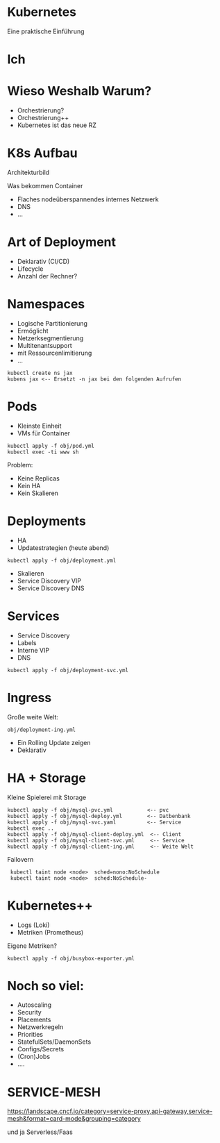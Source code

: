 

# Kubernetes

Eine praktische Einführung

# Ich

# Wieso Weshalb Warum?

* Orchestrierung?
* Orchestrierung++
* Kubernetes ist das neue RZ

# K8s Aufbau

Architekturbild

Was bekommen Container

* Flaches nodeüberspannendes internes Netzwerk
* DNS
* ...

# Art of Deployment

* Deklarativ (CI/CD)
* Lifecycle
* Anzahl der Rechner?



# Namespaces

* Logische Partitionierung
* Ermöglicht
* Netzerksegmentierung
* Multitenantsupport
* mit Ressourcenlimitierung
* ...

~~~
kubectl create ns jax
kubens jax <-- Ersetzt -n jax bei den folgenden Aufrufen
~~~

# Pods

* Kleinste Einheit
* VMs für Container

~~~
kubectl apply -f obj/pod.yml
kubectl exec -ti www sh 
~~~

Problem:

* Keine Replicas
* Kein HA
* Kein Skalieren



# Deployments

* HA
* Updatestrategien (heute abend)

~~~
kubectl apply -f obj/deployment.yml
~~~

* Skalieren
* Service Discovery VIP
* Service Discovery DNS

# Services

* Service Discovery
* Labels
* Interne VIP
* DNS

~~~
kubectl apply -f obj/deployment-svc.yml
~~~

# Ingress 

Große weite Welt:

~~~
obj/deployment-ing.yml
~~~

* Ein Rolling Update zeigen
* Deklarativ

# HA + Storage

Kleine Spielerei mit Storage

~~~
kubectl apply -f obj/mysql-pvc.yml           <-- pvc
kubectl apply -f obj/mysql-deploy.yml        <-- Datbenbank
kubectl apply -f obj/mysql-svc.yaml          <-- Service
kubectl exec ..
kubectl apply -f obj/mysql-client-deploy.yml  <-- Client
kubectl apply -f obj/mysql-client-svc.yml     <-- Service
kubectl apply -f obj/mysql-client-ing.yml     <-- Weite Welt
~~~

Failovern

~~~
 kubectl taint node <node>  sched=nono:NoSchedule
 kubectl taint node <node>  sched:NoSchedule-
~~~



# Kubernetes++

* Logs  (Loki)
* Metriken  (Prometheus)

Eigene Metriken?

~~~
kubectl apply -f obj/busybox-exporter.yml
~~~

# Noch so viel:

* Autoscaling
* Security
* Placements
* Netzwerkregeln
* Priorities
* StatefulSets/DaemonSets
* Configs/Secrets
* (Cron)Jobs
* ....

# SERVICE-MESH

https://landscape.cncf.io/category=service-proxy,api-gateway,service-mesh&format=card-mode&grouping=category


und ja Serverless/Faas


